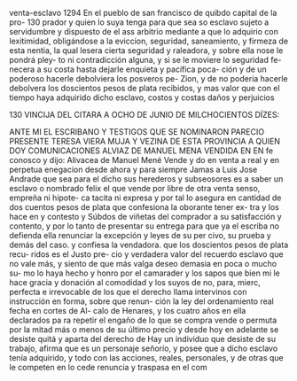 venta-esclavo
1294 En el pueblo de san francisco de quibdo capital de la pro-
130 prador y quien lo suya tenga para que sea so esclavo sujeto a
servidumbre y dispuesto de el ass arbitrio mediante a que lo
adquirio con lexitimidad, obligándose a la eviccion, seguridad,
saneamiento, y firmeza de esta nentia, la qual lesera
cierta seguridad y raleadora, y sobre ella nose le pondrá pley- to ni contradicción alguna, y si se le moviere lo seguridad fe- necera a su costa hasta dejarle enquieta y pacífica poca- ción y de un poderoso hacerle debolviera los posveros pe-
Zion, y de no poderia hacerle debolvera los doscientos pesos de plata recibidos, y mas valor que con el tiempo haya adquirido dicho esclavo, costos y costas daños y perjuicios

130 VINCIJA DEL CITARA A OCHO DE JUNIO DE MILCHOCIENTOS DÍZES:

ANTE MI EL ESCRIBANO Y TESTIGOS QUE SE NOMINARON PARECIO PRESENTE TERESA VIERA MUJA Y VEZINA DE ESTA PROVINCIA A QUIEN DOY COMUNICACIONES ALVIAZ DE MANUEL MENA VENDIDA EN EN
fe conosco y dijo: Alivacea de Manuel Mené Vende y do en venta a real y en perpetua enegacion desde ahora y para siempre Jamas a Luis Jose Andrade que sea para el dicho sus herederos y subseosores es a saber un esclavo o nombrado felix el
que
vende
por
libre
de
otra
venta
senso,
empreña
ni
hipote-
ca
tacita
ni
expresa
y
por
tal
lo
asegura
en
cantidad
de
dos
cuentos
pesos
de
plata
que
confesiona
la
oborante
tener
ex-
tra
y
los
hace
en
y
contesto
y
Súbdos de viñetas del comprador a su satisfacción y contento, y por lo tanto de presentar su entrega para que ya el escriba no defienda ella renunciar la excepción y leyes de su per civo, su prueba y demás del caso. y confiesa la vendadora.
que los doscientos pesos de plata recu- ridos es el Justo pre- cio y verdadera valor del recuerdo esclavo que no vale más, y siento de que más valga deseo demasia en poca o mucho su- mo lo haya hecho y honro por el camarader y los sapos que bien
mi le hace gracia y donación al comodidad y los suyos de no, para, mierc, perfecta e irrevocable de los que el derecho llama intervinos con instrucción en forma, sobre que renun- ción la ley del ordenamiento real fecha en cortes de Al-
calo de Henares, y los cuatro años en ella declarados pa
ra repetir el engaño de lo que se compra vende o permuta
por la mitad más o menos de su último precio y desde hoy en adelante se desiste quitá y aparta del derecho de
Hay un individuo que desiste de su trabajo, afirma que es un personaje señorío, y posee que a dicho esclavo tenía adquirido, y todo con las acciones, reales, personales, y de otras que le competen en lo cede renuncia y traspasa en el com